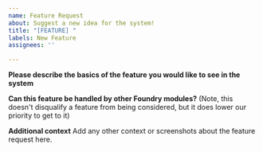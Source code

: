 ```yaml
---
name: Feature Request
about: Suggest a new idea for the system!
title: "[FEATURE] "
labels: New Feature
assignees: ''

---
```


**Please describe the basics of the feature you would like to see in the system**


**Can this feature be handled by other Foundry modules?** (Note, this doesn't disqualify a feature from being considered, but it does lower our priority to get to it)


**Additional context**
Add any other context or screenshots about the feature request here.
